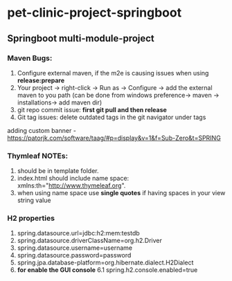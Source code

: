 # pet-clinic-project-springboot

## Springboot multi-module-project

### Maven Bugs:
1. Configure external maven, if the m2e is causing issues when using **release:prepare**
2. Your project -> right-click -> Run as -> Configure -> add the external maven to you path (can be done from windows preference-> maven -> installations-> add maven dir)
3. git repo commit issue: **first git pull and then release**
4. Git tag issues: delete outdated tags in the git navigator under tags

adding custom banner - https://patorjk.com/software/taag/#p=display&v=1&f=Sub-Zero&t=SPRING

### Thymleaf NOTEs:
1. should be in template folder.
2. index.html should include name space: xmlns:th="http://www.thymeleaf.org".
3. when using name space use **single quotes** if having spaces in your view string value

### H2 properties
1. spring.datasource.url=jdbc:h2:mem:testdb
2. spring.datasource.driverClassName=org.h2.Driver
3. spring.datasource.username=username
4. spring.datasource.password=password
5. spring.jpa.database-platform=org.hibernate.dialect.H2Dialect
6. **for enable the GUI console**
6.1 spring.h2.console.enabled=true
